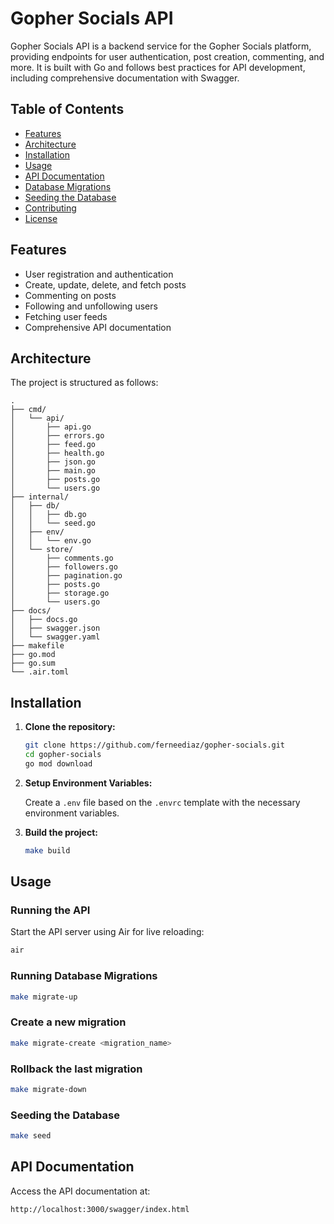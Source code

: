 # Gopher Socials API

Gopher Socials API is a backend service for the Gopher Socials platform, providing endpoints for user authentication, post creation, commenting, and more. It is built with Go and follows best practices for API development, including comprehensive documentation with Swagger.

## Table of Contents

- [Features](#features)
- [Architecture](#architecture)
- [Installation](#installation)
- [Usage](#usage)
- [API Documentation](#api-documentation)
- [Database Migrations](#database-migrations)
- [Seeding the Database](#seeding-the-database)
- [Contributing](#contributing)
- [License](#license)

## Features

- User registration and authentication
- Create, update, delete, and fetch posts
- Commenting on posts
- Following and unfollowing users
- Fetching user feeds
- Comprehensive API documentation

## Architecture

The project is structured as follows:

```
.
├── cmd/
│   └── api/
│       ├── api.go
│       ├── errors.go
│       ├── feed.go
│       ├── health.go
│       ├── json.go
│       ├── main.go
│       ├── posts.go
│       └── users.go
├── internal/
│   ├── db/
│   │   ├── db.go
│   │   └── seed.go
│   ├── env/
│   │   └── env.go
│   └── store/
│       ├── comments.go
│       ├── followers.go
│       ├── pagination.go
│       ├── posts.go
│       ├── storage.go
│       └── users.go
├── docs/
│   ├── docs.go
│   ├── swagger.json
│   └── swagger.yaml
├── makefile
├── go.mod
├── go.sum
└── .air.toml
```

## Installation

1. **Clone the repository:**

    ```sh
    git clone https://github.com/ferneediaz/gopher-socials.git
    cd gopher-socials
    go mod download
    ```

2. **Setup Environment Variables:**

    Create a `.env` file based on the `.envrc` template with the necessary environment variables.

3. **Build the project:**

    ```sh
    make build
    ```

## Usage

### Running the API

Start the API server using Air for live reloading:

```sh
air
```

### Running Database Migrations

```sh
make migrate-up
```

### Create a new migration

```sh
make migrate-create <migration_name>
```

### Rollback the last migration

```sh
make migrate-down
```

### Seeding the Database

```sh
make seed
```

## API Documentation

Access the API documentation at:

```
http://localhost:3000/swagger/index.html
```
